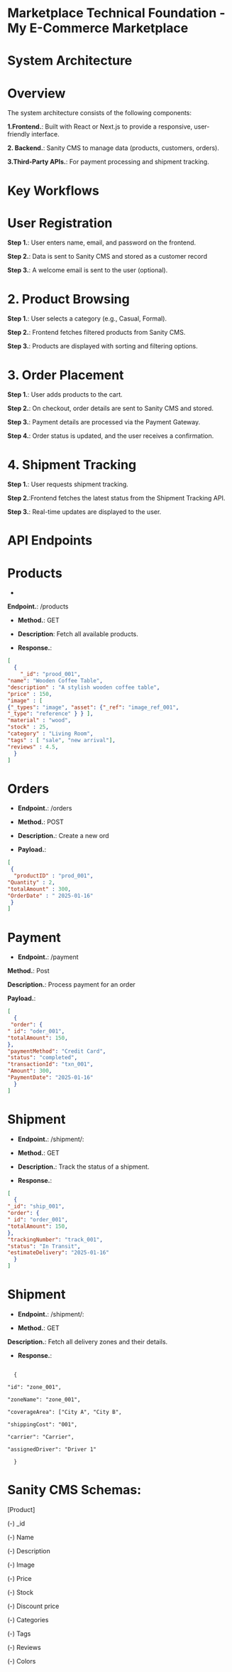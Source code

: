 # Marketplace Technical Foundation - My E-Commerce Marketplace
# System Architecture 
# Overview
The system architecture consists of the following components:

**1.Frontend.**: Built with React or Next.js to provide a responsive, user-friendly interface.

**2. Backend.**: Sanity CMS to manage data (products, customers, orders).

**3.Third-Party APIs.**: For payment processing and shipment tracking. 





# Key Workflows

# User Registration

**Step 1.**: User enters name, email, and password on the frontend.

**Step 2.**: Data is sent to Sanity CMS and stored as a customer record

**Step 3.**: A welcome email is sent to the user (optional).

# 2. Product Browsing

**Step 1.**: User selects a category (e.g., Casual, Formal).

**Step 2.**: Frontend fetches filtered products from Sanity CMS.

**Step 3.**: Products are displayed with sorting and filtering options.

# 3. Order Placement

**Step 1.**: User adds products to the cart.

**Step 2.**: On checkout, order details are sent to Sanity CMS and stored.

**Step 3.**: Payment details are processed via the Payment Gateway.

**Step 4.**: Order status is updated, and the user receives a confirmation.

# 4. Shipment Tracking


**Step 1.**: User requests shipment tracking.


**Step 2.**:Frontend fetches the latest status from the Shipment Tracking API.


**Step 3.**: Real-time updates are displayed to the user.

# API Endpoints

# Products

- 
**Endpoint.**: /products

- **Method.**: GET

- **Description**: Fetch all available products.

- **Response.**:



```json
[
  {
    "_id": "prood_001",
"name": "Wooden Coffee Table",
"description" : "A stylish wooden coffee table",
"price" : 150,
"image" : [
{"_types": "image", "asset": {"_ref": "image_ref_001",
"_type": "reference" } } ],
"material" : "wood",
"stock" : 25,
"category" : "Living Room",
"tags" : [ "sale", "new arrival"],
"reviews" : 4.5,
  }
]
```


# Orders

- **Endpoint.**: /orders

- **Method.**: POST

- **Description.**: Create a new ord

- **Payload.**:

 ```json
[
  {
   "productID" : "prod_001",
"Quantity" : 2,
"totalAmount" : 300,
"OrderDate" : " 2025-01-16"
  }
]
```

# Payment

- **Endpoint.**: /payment

 **Method.**: Post
 
 **Description.**: Process payment for an order

**Payload.**:

```json
[
  {
 "order": {
" id": "oder_001",
"totalAmount": 150,
},
"paymentMethod": "Credit Card",
"status": "completed",
"transactionId": "txn_001",
"Amount": 300,
"PaymentDate": "2025-01-16"
  }
]
```

# Shipment


- **Endpoint.**: /shipment/:

- **Method.**: GET

- **Description.**: Track the status of a shipment.

- **Response.**:

```json
[
  {
"_id": "ship_001",
"order": {
" id": "order_001",
"totalAmount": 150,
},
"trackingNumber": "track_001",
"status": "In Transit",
"estimateDelivery": "2025-01-16"
  }
]
```

# Shipment


- **Endpoint.**: /shipment/:

- **Method.**: GET

**Description.**: Fetch all delivery zones and their details.

- **Response.**:

```

  {

"id": "zone_001",

"zoneName": "zone_001",

"coverageArea": ["City A", "City B",

"shippingCost": "001",

"carrier": "Carrier",

"assignedDriver": "Driver 1"

  }
```

# Sanity CMS Schemas:

 [Product]

 (-) _id

 (-) Name

 (-) Description

 (-) Image

 (-) Price

 (-) Stock

 (-) Discount price

 (-) Categories

 (-) Tags

 (-) Reviews

 (-) Colors







  

  


